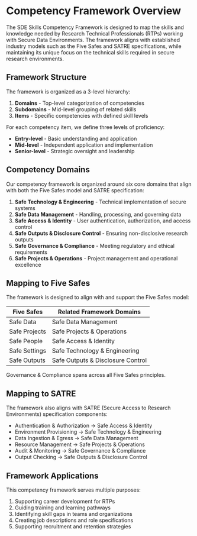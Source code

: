 # Competency Framework Overview

The SDE Skills Competency Framework is designed to map the skills and knowledge needed by Research Technical Professionals (RTPs) working with Secure Data Environments. The framework aligns with established industry models such as the Five Safes and SATRE specifications, while maintaining its unique focus on the technical skills required in secure research environments.

## Framework Structure

The framework is organized as a 3-level hierarchy:

1. **Domains** - Top-level categorization of competencies
2. **Subdomains** - Mid-level grouping of related skills
3. **Items** - Specific competencies with defined skill levels

For each competency item, we define three levels of proficiency:
- **Entry-level** - Basic understanding and application
- **Mid-level** - Independent application and implementation
- **Senior-level** - Strategic oversight and leadership

## Competency Domains

Our competency framework is organized around six core domains that align with both the Five Safes model and SATRE specification:

1. **Safe Technology & Engineering** - Technical implementation of secure systems
2. **Safe Data Management** - Handling, processing, and governing data
3. **Safe Access & Identity** - User authentication, authorization, and access control
4. **Safe Outputs & Disclosure Control** - Ensuring non-disclosive research outputs
5. **Safe Governance & Compliance** - Meeting regulatory and ethical requirements
6. **Safe Projects & Operations** - Project management and operational excellence

## Mapping to Five Safes

The framework is designed to align with and support the Five Safes model:

| Five Safes | Related Framework Domains |
|------------|---------------------------|
| Safe Data | Safe Data Management |
| Safe Projects | Safe Projects & Operations |
| Safe People | Safe Access & Identity |
| Safe Settings | Safe Technology & Engineering |
| Safe Outputs | Safe Outputs & Disclosure Control |

Governance & Compliance spans across all Five Safes principles.

## Mapping to SATRE

The framework also aligns with SATRE (Secure Access to Research Environments) specification components:

- Authentication & Authorization → Safe Access & Identity
- Environment Provisioning → Safe Technology & Engineering
- Data Ingestion & Egress → Safe Data Management
- Resource Management → Safe Projects & Operations
- Audit & Monitoring → Safe Governance & Compliance
- Output Checking → Safe Outputs & Disclosure Control

## Framework Applications

This competency framework serves multiple purposes:

1. Supporting career development for RTPs
2. Guiding training and learning pathways
3. Identifying skill gaps in teams and organizations
4. Creating job descriptions and role specifications
5. Supporting recruitment and retention strategies
